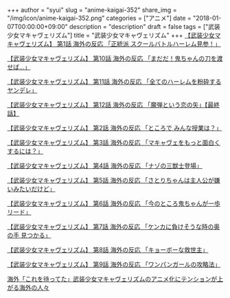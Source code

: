 +++
author = "syui"
slug = "anime-kaigai-352"
share_img = "/img/icon/anime-kaigai-352.png"
categories = ["アニメ"]
date = "2018-01-07T00:00:00+09:00"
description = "description"
draft = false
tags = ["武装少女マキャヴェリズム"]
title = "武装少女マキャヴェリズム"
+++
<a href="http://tonarino-kawauso.com/wordpress/makya1/" rel="nofollow" target="_blank" title=" 【武装少女マキャヴェリズム】 第1話 海外の反応 「正統派 スクールバトルハーレム見参！」"> 【武装少女マキャヴェリズム】 第1話 海外の反応 「正統派 スクールバトルハーレム見参！」</a>

<a href="http://tonarino-kawauso.com/wordpress/makya10/" rel="nofollow" target="_blank" title="【武装少女マキャヴェリズム】 第10話 海外の反応 「まだだ！鬼ちゃんの刀を渡せば…」">【武装少女マキャヴェリズム】 第10話 海外の反応 「まだだ！鬼ちゃんの刀を渡せば…」</a>

<a href="http://tonarino-kawauso.com/wordpress/makya11/" rel="nofollow" target="_blank" title="【武装少女マキャヴェリズム】 第11話 海外の反応 「全てのハーレムを粉砕するヤンデレ」">【武装少女マキャヴェリズム】 第11話 海外の反応 「全てのハーレムを粉砕するヤンデレ」</a>

<a href="http://tonarino-kawauso.com/wordpress/makya12/" rel="nofollow" target="_blank" title="【武装少女マキャヴェリズム】 第12話 海外の反応 「魔弾という恋の矢」【最終話】">【武装少女マキャヴェリズム】 第12話 海外の反応 「魔弾という恋の矢」【最終話】</a>

<a href="http://tonarino-kawauso.com/wordpress/makya2/" rel="nofollow" target="_blank" title="【武装少女マキャヴェリズム】 第2話 海外の反応 「ところで みんな授業は？」">【武装少女マキャヴェリズム】 第2話 海外の反応 「ところで みんな授業は？」</a>

<a href="http://tonarino-kawauso.com/wordpress/makya3/" rel="nofollow" target="_blank" title="【武装少女マキャヴェリズム】 第3話 海外の反応 「マキャヴェをもっと面白くするには？」">【武装少女マキャヴェリズム】 第3話 海外の反応 「マキャヴェをもっと面白くするには？」</a>

<a href="http://tonarino-kawauso.com/wordpress/makya4/" rel="nofollow" target="_blank" title="【武装少女マキャヴェリズム】 第4話 海外の反応 「ナゾの三獣士登場」">【武装少女マキャヴェリズム】 第4話 海外の反応 「ナゾの三獣士登場」</a>

<a href="http://tonarino-kawauso.com/wordpress/makya5/" rel="nofollow" target="_blank" title="【武装少女マキャヴェリズム】 第5話 海外の反応 「さとりちゃんは主人公が嫌いみたいだけど」">【武装少女マキャヴェリズム】 第5話 海外の反応 「さとりちゃんは主人公が嫌いみたいだけど」</a>

<a href="http://tonarino-kawauso.com/wordpress/makya6/" rel="nofollow" target="_blank" title=" 【武装少女マキャヴェリズム】 第6話 海外の反応 「今のところ鬼ちゃんが一歩リード」"> 【武装少女マキャヴェリズム】 第6話 海外の反応 「今のところ鬼ちゃんが一歩リード」</a>

<a href="http://tonarino-kawauso.com/wordpress/makya7/" rel="nofollow" target="_blank" title="【武装少女マキャヴェリズム】 第7話 海外の反応 「ケンカに負けそうな時の奥の手 見つかる」">【武装少女マキャヴェリズム】 第7話 海外の反応 「ケンカに負けそうな時の奥の手 見つかる」</a>

<a href="http://tonarino-kawauso.com/wordpress/makya8/" rel="nofollow" target="_blank" title="【武装少女マキャヴェリズム】 第8話 海外の反応 「キョーボーな救世主」">【武装少女マキャヴェリズム】 第8話 海外の反応 「キョーボーな救世主」</a>

<a href="http://tonarino-kawauso.com/wordpress/makya9/" rel="nofollow" target="_blank" title="【武装少女マキャヴェリズム】 第9話 海外の反応 「ワンパンガールの攻略法」">【武装少女マキャヴェリズム】 第9話 海外の反応 「ワンパンガールの攻略法」</a>

<a href="http://www.kattobi-japan.com/archives/12347163.html" rel="nofollow" target="_blank" title="海外「これを待ってた」武装少女マキャヴェリズムのアニメ化にテンションが上がる海外の人々">海外「これを待ってた」武装少女マキャヴェリズムのアニメ化にテンションが上がる海外の人々</a>
